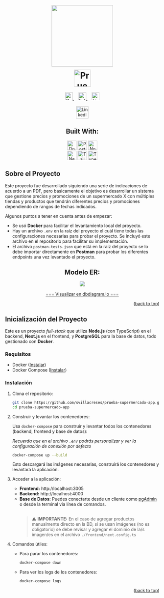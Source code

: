 <h1 align="center">
    <a href="https://www.tia.com.ec/" target="_blank">
        <img style="width:200px;margin-bottom:10px;" src="https://firebasestorage.googleapis.com/v0/b/gluzsite.appspot.com/o/External%2Ftia.svg?alt=media&token=e447b3e8-26a0-44bd-a3c1-90a78473e66d" />
    </a>
    <br>
    <img src="https://img.shields.io/badge/FULL--STACK-E53841?style=for-the-badge&label=Prueba+T%C3%A9cnica" title="Prueba Técnica FULL-STACK" height="55" />
</h1>

<div align="center">
	<a target="_blank" style="margin-right: 15px" href="https://github.com/svillacreses/prueba-supermercado-app/graphs/contributors">
        <img src="https://img.shields.io/github/contributors/svillacreses/prueba-supermercado-app.svg?style=for-the-badge&label=Contribuciones&labelColor=364039&color=769c81" title="Contribuciones" height="25" />
    </a>
	<a target="_blank" style="margin-right: 15px" href="https://github.com/svillacreses/prueba-supermercado-app/stargazers">
        <img src="https://img.shields.io/github/stars/svillacreses/prueba-supermercado-app.svg?style=for-the-badge&label=Estrellas&labelColor=364039&color=769c81" title="Estrellas" height="25" />
    </a>
	<a target="_blank" href="https://github.com/svillacreses/prueba-supermercado-app/stargazers">
        <img src="https://img.shields.io/github/license/svillacreses/prueba-supermercado-app?style=for-the-badge&label=Licencia&labelColor=364039&color=769c81" title="Licencia" height="25" />
    </a>
	<br><br>
	<a target="_blank" href="https://linkedin.com/in/sivillacreses">
        <img src="https://img.shields.io/badge/Linked--In-0077B5.svg?style=for-the-badge&logo=linkedin&logoColor=white&label=@SIVILLACRESES" title="LinkedIn - Santiago Villacreses" height="40" />
    </a>
	<br>
	<h2>Built With:</h2>
    <a target="_blank" href="https://www.docker.com/"><img src="https://img.shields.io/badge/Docker-2496ED?style=for-the-badge&logo=docker&logoColor=white" title="Docker" height="30" /></a>
	<a target="_blank" href="https://www.postgresql.org/"><img src="https://img.shields.io/badge/PostgreSQL-212121?style=for-the-badge&logo=postgresql" title="PostgreSQL" height="30" /></a>
	<a target="_blank" href="https://nodejs.org/"><img src="https://img.shields.io/badge/Node.js-0D121C?style=for-the-badge&logo=nodedotjs" title="Node.js" height="30" /></a>
    <br>
    <a target="_blank" href="https://nextjs.org/"><img src="https://img.shields.io/badge/Next.js-000000?style=for-the-badge&logo=nextdotjs" title="Next.js" height="30" /></a>
    <a target="_blank" href="https://tailwindcss.com/"><img src="https://img.shields.io/badge/Tailwind-030712?style=for-the-badge&logo=tailwindcss" title="Tailwind CSS" height="30" /></a>
	<a target="_blank" href="https://www.typescriptlang.org/"><img src="https://img.shields.io/badge/TypeScript-3077C6?style=for-the-badge&logo=typescript&logoColor=white" title="TypeScript" height="30" /></a>
</div>

<!-- ABOUT THE PROJECT -->

## Sobre el Proyecto

Este proyecto fue desarrollado siguiendo una serie de indicaciones de acuerdo a un PDF, pero basicamente el objetivo es desarrollar un sistema que gestione precios y promociones de un supermercado X con múltiples tiendas y productos que tendrán diferentes precios y promociones dependiendo de rangos de fechas indicados.

Algunos puntos a tener en cuenta antes de empezar:

- Se usó **Docker** para facilitar el levantamiento local del proyecto.
- Hay un archivo `.env` en la raíz del proyecto el cuál tiene todas las configuraciones necesarias para probar el proyecto. Se incluyó este archivo en el repositorio para facilitar su implementación.
- El archivo `postman-tests.json` que está en la raíz del proyecto se lo debe importar directamente en **Postman** para probar los diferentes endpoints una vez levantado el proyecto.

<div align="center">
	<h2>Modelo ER:</h2>
    <img src="https://firebasestorage.googleapis.com/v0/b/gluzsite.appspot.com/o/External%2FPrueba%20Supermercado%20BD.svg?alt=media&token=33aa232f-251f-4f44-82f5-923bcbe1dce5" />
    <br><br>
    <a href="https://dbdiagram.io/d/Prueba-Supermercado-BD-681bcdc65b2fc4582faa288a" target="_blank"> === Visualizar en dbdiagram.io === </a>
</div>

<p align="right">(<a href="#top">back to top</a>)</p>

<!-- GETTING STARTED -->

## Inicialización del Proyecto

Este es un proyecto _full-stack_ que utiliza **Node.js** (con TypeScript) en el backend, **Next.js** en el frontend, y **PostgreSQL** para la base de datos, todo gestionado con **Docker**.

### Requisitos

- Docker ([Instalar](https://www.docker.com/get-started))
- Docker Compose ([Instalar](https://docs.docker.com/compose/))

### Instalación

1. Clona el repositorio:

   ```sh
   git clone https://github.com/svillacreses/prueba-supermercado-app.git
   cd prueba-supermercado-app
   ```

2. Construir y levantar los contenedores:

   Usa `docker-compose` para construir y levantar todos los contenedores (backend, frontend y base de datos):

   _Recuerda que en el archivo `.env` podrás personalizar y ver la configuración de conexión por defecto_

   ```sh
   docker-compose up --build
   ```

   Esto descargará las imágenes necesarias, construirá los contenedores y levantará la aplicación.

3. Acceder a la aplicación:

   - **Frontend:** http://localhost:3005
   - **Backend:** http://localhost:4000
   - **Base de Datos:** Puedes conectarte desde un cliente como [pgAdmin](https://www.pgadmin.org/download/) o desde la terminal via línea de comandos.<br><br>
     > ⚠️ **IMPORTANTE:** En el caso de agregar productos manualmente directo en la BD, si se usan imágenes (no es obligatorio) se debe revisar y agregar el dominio de la/s imagen/es en el archivo `./frontend/next.config.ts`

4. Comandos útiles:
   - Para parar los contenedores:
     ```sh
     docker-compose down
     ```
   - Para ver los logs de los contenedores:
     ```sh
     docker-compose logs
     ```

<p align="right">(<a href="#top">back to top</a>)</p>
